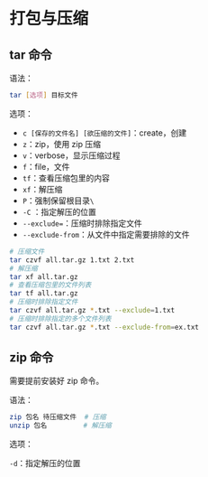 # 打包与压缩

## tar 命令

语法：

```bash
tar [选项] 目标文件
```

选项：

- `c [保存的文件名] [欲压缩的文件]`：create，创建
- `z`：zip，使用 zip 压缩
- `v`：verbose，显示压缩过程
- `f`：file，文件
- `tf`：查看压缩包里的内容
- `xf`：解压缩
- `P`：强制保留根目录`\`
- `-C` ：指定解压的位置
- `--exclude=`：压缩时排除指定文件
- `--exclude-from`：从文件中指定需要排除的文件

```bash
# 压缩文件
tar czvf all.tar.gz 1.txt 2.txt
# 解压缩
tar xf all.tar.gz
# 查看压缩包里的文件列表
tar tf all.tar.gz
# 压缩时排除指定文件
tar czvf all.tar.gz *.txt --exclude=1.txt
# 压缩时排除指定的多个文件列表
tar czvf all.tar.gz *.txt --exclude-from=ex.txt
```

## zip 命令

需要提前安装好 zip 命令。

语法：

```bash
zip 包名 待压缩文件  # 压缩
unzip 包名         # 解压缩
```

选项：

`-d`：指定解压的位置

